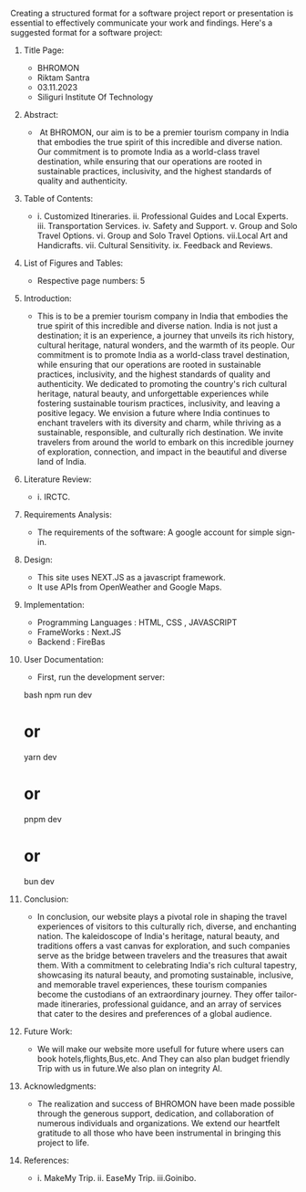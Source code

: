 Creating a structured format for a software project report or presentation is essential to effectively communicate your work and findings. Here's a suggested format for a software project:

1. Title Page:
   - BHROMON
   - Riktam Santra
   - 03.11.2023
   - Siliguri Institute Of Technology

2. Abstract:
   -  At BHROMON, our aim is to be a premier tourism company in India that embodies the true spirit of this incredible and diverse nation. Our commitment is to promote India as a world-class travel destination, while ensuring that our operations are rooted in sustainable practices, inclusivity, and the highest standards of quality and authenticity.


3. Table of Contents:
   - i.   Customized Itineraries.
     ii.  Professional Guides and Local Experts.
     iii.  Transportation Services.
     iv.   Safety and Support.
     v.  Group and Solo Travel Options.
     vi. Group and Solo Travel Options.
     vii.Local Art and Handicrafts.
     vii.  Cultural Sensitivity.
     ix.   Feedback and Reviews.
     
     
4. List of Figures and Tables:
   - Respective page numbers: 5

5. Introduction:
   - This is to be a premier tourism company in India that embodies the true spirit of this incredible and diverse nation. India is not just a destination; it is an experience, a journey that unveils its rich history, cultural heritage, natural wonders, and the warmth of its people. Our commitment is to promote India as a world-class travel destination, while ensuring that our operations are rooted in sustainable practices, inclusivity, and the highest standards of quality and authenticity. 
        We dedicated to promoting the country's rich cultural heritage, natural beauty, and unforgettable experiences while fostering
    sustainable tourism practices, inclusivity, and leaving a positive legacy. We envision a future where India continues to enchant travelers with its diversity and charm, while thriving as a sustainable, responsible, and culturally rich destination. We invite travelers from around the world to embark on this incredible journey of exploration, connection, and impact in the beautiful and diverse land of India.


6. Literature Review:
   - i. IRCTC.
   

7. Requirements Analysis:
   - The requirements of the software: A google account for simple sign-in.

8. Design:
   - This site uses NEXT.JS as a javascript framework.
   - It use APIs from OpenWeather and Google Maps.

9. Implementation:
   - Programming Languages : HTML, CSS , JAVASCRIPT
   - FrameWorks : Next.JS
   - Backend : FireBas

10. User Documentation:
    - First, run the development server:

    bash
    npm run dev
    # or
    yarn dev
    # or
    pnpm dev
    # or
    bun dev
    

11. Conclusion:
    - In conclusion, our website plays a pivotal role in shaping the travel experiences of visitors to this culturally rich, diverse, and enchanting nation. The kaleidoscope of India's heritage, natural beauty, and traditions offers a vast canvas for exploration, and such companies serve as the bridge between travelers and the treasures that await them.
    With a commitment to celebrating India's rich cultural tapestry, showcasing its natural beauty, and promoting sustainable, inclusive, and memorable travel experiences, these tourism companies become the custodians of an extraordinary journey. They offer tailor-made itineraries, professional guidance, and an array of services that cater to the desires and preferences of a global audience.

12. Future Work:
    - We will make our website more usefull for future where users can book hotels,flights,Bus,etc. And They can also plan budget friendly Trip with us in future.We also plan on integrity AI.

13. Acknowledgments:
    - The realization and success of BHROMON have been made possible through the generous support, dedication, and collaboration of numerous individuals and organizations. We extend our heartfelt gratitude to all those who have been instrumental in bringing this project to life.
    
14. References:
    - i.  MakeMy Trip. 
      ii. EaseMy Trip. 
      iii.Goinibo.